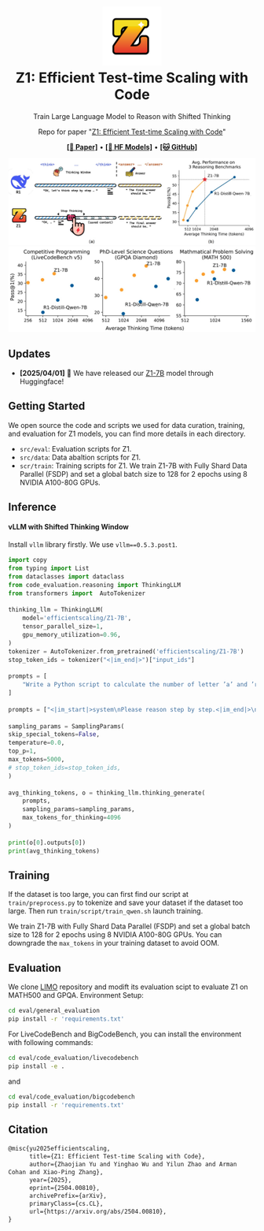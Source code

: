 <div align="center">
  <h1 align="center">
<img src="./assets/logo.png" width="120" alt="Z1-Coder" />
<br>
Z1: Efficient Test-time Scaling with Code
</h1>
<p>Train Large Language Model to Reason with Shifted Thinking
</p>
</div>

<p align="center">
Repo for paper "<a href="https://arxiv.org/abs/2504.00810" target="_blank">Z1: Efficient Test-time Scaling with Code</a>"
</p>

<p align="center">
  <a href=""><b>[📜 Paper]</b></a> •
  <a href="https://huggingface.co/efficientscaling/Z1-7B"><b>[🤗 HF Models]</b></a> •
  <a href="https://github.com/efficientscaling/Z1"><b>[🐱 GitHub]</b></a>
  <!-- <a href="https://9557c5365a6f44dc84.gradio.live"><b>[🐯 Gradio Demo]</b></a> -->
  <br>

  <!-- <a href="#-quick-start">Quick Start</a> • -->
  <!-- <a href="#%EF%B8%8F-citation">Citation</a> -->
</p>

<p align="center">
    <img src="./assets/z1-comp.png" width="700">
    <img src="./assets/tts.png" width="700">
    <br>

</p>



<!-- <div align="center">

<div align="center" style="font-family: Arial, sans-serif;">
  <p>
    <a href="#updates" style="text-decoration: none; font-weight: bold;">Updates</a> •
    <a href="#links" style="text-decoration: none; font-weight: bold;">Links</a> •
    <a href="#getting-started" style="text-decoration: none; font-weight: bold;">Getting Started</a> •
    <a href="#introduction" style="text-decoration: none; font-weight: bold;">Introduction</a> •
    <a href="#evaluation" style="text-decoration: none; font-weight: bold;">Evaluation</a> •
    <a href="#citation" style="text-decoration: none; font-weight: bold;">Citation</a> 
  </p>
</div>

</div> -->


## Updates
<!-- - **[2025/04/01]** 🎉 We have released our [training data](https://huggingface.co/datasets/efficientscaling/Z1-Code-Reasoning-107K))! -->
- **[2025/04/01]** 🎉 We have released our [Z1-7B](https://huggingface.co/efficientscaling/Z1-7B) model  through Huggingface!


<!-- # Links

- 🤗 [Z1 models](https://huggingface.co/efficientscaling/Z1-7B)
- 🤗 [Z1 data](https://huggingface.co/datasets/efficientscaling/Z1-Code-Reasoning-107K) -->

## Getting Started

We open source the code and scripts we used for data curation, training, and evaluation for Z1 models, you can find more details in each directory.

- ``src/eval``:  Evaluation scripts for Z1.
- ``src/data``:  Data abaltion scripts for Z1.
- ``scr/train``: Training scripts for Z1. We train Z1-7B with Fully Shard Data Parallel (FSDP) and set a global batch size to 128 for 2 epochs using 8 NVIDIA A100-80G GPUs.

## Inference

#### vLLM with Shifted Thinking Window

Install `vllm` library firstly. We use `vllm==0.5.3.post1`.

```python
import copy
from typing import List
from dataclasses import dataclass
from code_evaluation.reasoning import ThinkingLLM
from transformers import  AutoTokenizer

thinking_llm = ThinkingLLM(
    model='efficientscaling/Z1-7B',
    tensor_parallel_size=1,
    gpu_memory_utilization=0.96,
)
tokenizer = AutoTokenizer.from_pretrained('efficientscaling/Z1-7B')
stop_token_ids = tokenizer("<|im_end|>")["input_ids"]

prompts = [
    "Write a Python script to calculate the number of letter ’a’ and ’r’ in a string.",
]

prompts = ["<|im_start|>system\nPlease reason step by step.<|im_end|>\n<|im_start|>user\n" + p + "<|im_end|>\n<|im_start|>assistant\n" for p in prompts]

sampling_params = SamplingParams(
skip_special_tokens=False,
temperature=0.0,
top_p=1,
max_tokens=5000,
# stop_token_ids=stop_token_ids,
)
    
avg_thinking_tokens, o = thinking_llm.thinking_generate(
    prompts,
    sampling_params=sampling_params,
    max_tokens_for_thinking=4096
)

print(o[0].outputs[0])
print(avg_thinking_tokens)

```

## Training
If the dataset is too large, you can first find our script at `train/preprocess.py` to tokenize and save your dataset if the dataset too large.
Then run `train/script/train_qwen.sh`  launch training.

We train Z1-7B with Fully Shard Data Parallel (FSDP) and set a global batch size to 128 for 2 epochs using 8 NVIDIA A100-80G GPUs. You can downgrade the `max_tokens` in your training dataset to avoid OOM.

## Evaluation

We clone [LIMO](https://github.com/GAIR-NLP/LIMO) repository and modift its evaluation scipt to evaluate Z1 on MATH500 and GPQA.
Environment Setup:
```sh
cd eval/general_evaluation
pip install -r 'requirements.txt'
```
For LiveCodeBench and BigCodeBench, you can install the environment with following commands:
```sh
cd eval/code_evaluation/livecodebench
pip install -e .
```
and 
```sh
cd eval/code_evaluation/bigcodebench
pip install -r 'requirements.txt'
```
## Citation
```
@misc{yu2025efficientscaling,
      title={Z1: Efficient Test-time Scaling with Code}, 
      author={Zhaojian Yu and Yinghao Wu and Yilun Zhao and Arman Cohan and Xiao-Ping Zhang},
      year={2025},
      eprint={2504.00810},
      archivePrefix={arXiv},
      primaryClass={cs.CL},
      url={https://arxiv.org/abs/2504.00810}, 
}
```
